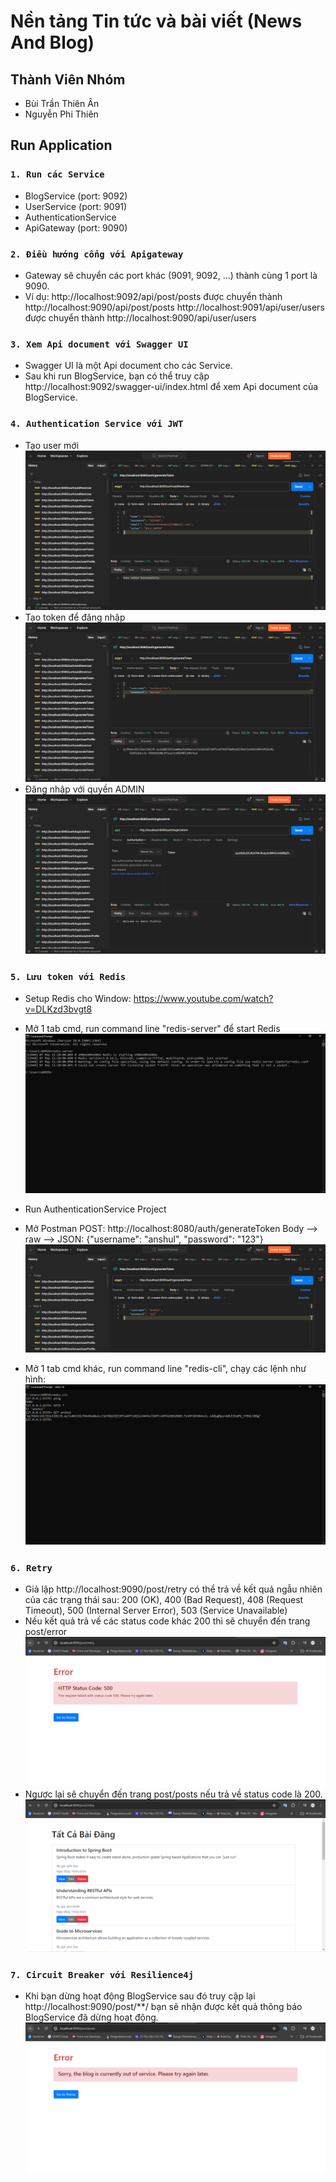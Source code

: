 # Nền tảng Tin tức và bài viết (News And Blog)

## Thành Viên Nhóm
- Bùi Trần Thiên Ân
- Nguyễn Phi Thiên

## Run Application

### `1. Run các Service`
+ BlogService (port: 9092)
+ UserService (port: 9091)
+ AuthenticationService
+ ApiGateway (port: 9090)

### `2. Điều hướng cổng với Apigateway`
+ Gateway sẽ chuyển các port khác (9091, 9092, ...) thành cùng 1 port là 9090.
+ Ví dụ:
http://localhost:9092/api/post/posts được chuyển thành http://localhost:9090/api/post/posts 
http://localhost:9091/api/user/users được chuyển thành http://localhost:9090/api/user/users


### `3. Xem Api document với Swagger UI`
+ Swagger UI là một Api document cho các Service.
+ Sau khi run BlogService, bạn có thể truy cập http://localhost:9092/swagger-ui/index.html để xem Api document của BlogService.


### `4. Authentication Service với JWT`
+ Tạo user mới
  ![.](demo-images/add-new-user.PNG)
+ Tạo token để đăng nhập
  ![.](demo-images/generate-token.PNG)
+ Đăng nhập với quyền ADMIN
  ![.](demo-images/login-admin.PNG)


### `5. Lưu token với Redis`
+ Setup Redis cho Window:
   https://www.youtube.com/watch?v=DLKzd3bvgt8

+ Mở 1 tab cmd, run command line "redis-server" để start Redis
  ![.](demo-images/redis-server.PNG)
+ Run AuthenticationService Project
+ Mở Postman
  POST: http://localhost:8080/auth/generateToken
  Body --> raw --> JSON: {"username": "anshul", "password": "123"}
  ![.](demo-images/redis-postman.PNG)
+ Mở 1 tab cmd khác, run command line "redis-cli", chạy các lệnh như hình:
  ![.](demo-images/redis-client.PNG)


### `6. Retry`
+ Giả lập http://localhost:9090/post/retry có thể trả về kết quả ngẫu nhiên của các trạng thái sau: 200 (OK), 400 (Bad Request), 408 (Request Timeout), 500 (Internal Server Error), 503 (Service Unavailable)
+ Nếu kết quả trả về các status code khác 200 thì sẽ chuyển đến trang post/error
  ![.](demo-images/retry.PNG)
+ Ngược lại sẽ chuyển đến trang post/posts nếu trả về status code là 200.
  ![.](demo-images/retry-success.PNG)

### `7. Circuit Breaker với Resilience4j`
+ Khi bạn dừng hoạt động BlogService sau đó truy cập lại http://localhost:9090/post/**/ bạn sẽ nhận được kết quả thông báo BlogService đã dừng hoạt động.
  ![.](demo-images/circuit-breaker.PNG)
